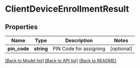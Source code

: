 # ClientDeviceEnrollmentResult

## Properties
Name | Type | Description | Notes
------------ | ------------- | ------------- | -------------
**pin_code** | **string** | PIN Code for assigning | [optional] 

[[Back to Model list]](../README.md#documentation-for-models) [[Back to API list]](../README.md#documentation-for-api-endpoints) [[Back to README]](../README.md)


